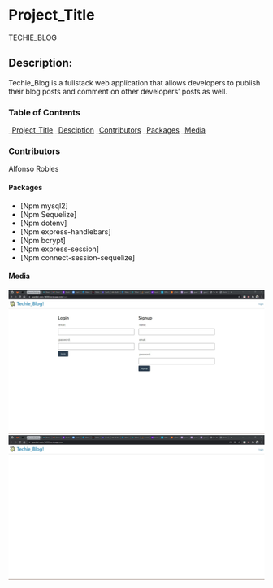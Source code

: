 # Project_Title

TECHIE_BLOG
## Description:
Techie_Blog is a fullstack web application that allows developers to publish their blog posts and comment on other developers’ posts as well.

### Table of Contents

_[Project_Title](#project_title)
_[Desciption](#description)
_[Contributors](#contributors)
_[Packages](#packages)
\_[Media](#media)

### Contributors

Alfonso Robles

#### Packages

- [Npm mysql2] 
- [Npm Sequelize] 
- [Npm dotenv] 
- [Npm express-handlebars] 
- [Npm bcrypt] 
- [Npm express-session]
- [Npm connect-session-sequelize]

#### Media

![signupPage.js image](./Images/signupPage.jpg)
![techieBlogHomepage.js image](./Images/techieBlogHomepage.jpg)
